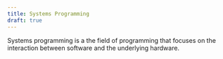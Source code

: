 ```yaml
---
title: Systems Programming
draft: true
---
```

Systems programming is a the field of programming that focuses on the interaction between software and the underlying hardware.

